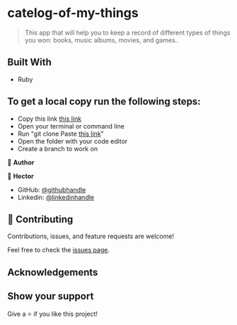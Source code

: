# catelog-of-my-things

> This app that will help you to keep a record of different types of things you won: books, music albums, movies, and games..

## Built With

- Ruby

## To get a local copy run the following steps:
- Copy this link [this link](https://github.com/Hector096/catelog-of-my-things)
- Open your terminal or command line
- Run "git clone Paste [this link](https://github.com/Hector096/catelog-of-my-things)"
- Open the folder with your code editor
- Create a branch to work on


👤 **Author**

:bearded_person: **Hector**
  - GitHub: [@githubhandle](https://github.com/Hector096)
  - Linkedin: [@linkedinhandle](https://www.linkedin.com/in/hector096/)


## 🤝 Contributing

Contributions, issues, and feature requests are welcome!

Feel free to check the [issues page](https://github.com/Hector096/catelog-of-my-things/issues).


## Acknowledgements

## Show your support

Give a ⭐️ if you like this project!
